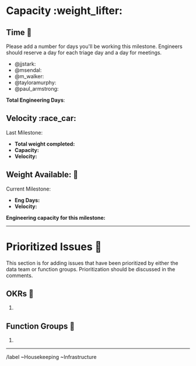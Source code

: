 # Capacity :weight_lifter: 

## Time :calendar: 
Please add a number for days you'll be working this milestone. Engineers should reserve a day for each triage day and a day for meetings.


- @jjstark: 
- @msendal: 
- @m_walker: 
- @tayloramurphy:
- @paul_armstrong:

**Total Engineering Days**: 

## Velocity :race_car: 

Last Milestone: <!-- link here -->
* **Total weight completed:** 
* **Capacity:** 
* **Velocity:** 


## Weight Available: :crystal_ball: 
Current Milestone:
* **Eng Days:** 
* **Velocity:** 

**Engineering capacity for this milestone:**

---

# Prioritized Issues :8ball: 

This section is for adding issues that have been prioritized by either the data team or function groups. Prioritization should be discussed in the comments. 

## OKRs :dart: 
1. <!-- link here --> 

## Function Groups :two_women_holding_hands: 
1. <!-- link here -->

---
<!-- DO NOT EDIT BELOW THIS LINE -->
/label ~Housekeeping ~Infrastructure